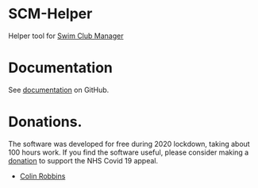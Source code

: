 # SCM-Helper
Helper tool for [Swim Club Manager](https://www.swimclubmanager.co.uk/)
# Documentation
See [documentation](https://github.com/ColinRobbins/scm-helper/wiki) on GitHub.
# Donations.
The software was developed for free during 2020 lockdown, taking about 100 hours work.  If you find the software useful, please consider making a [donation](https://uk.virginmoneygiving.com/NottinghamLeander) to support the NHS Covid 19 appeal.

* [Colin Robbins](https://github.com/ColinRobbins)
